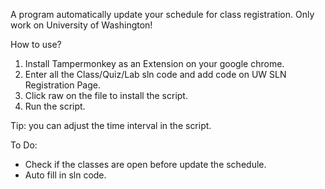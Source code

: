 A program automatically update your schedule for class registration.
Only work on University of Washington!

How to use?
1. Install Tampermonkey as an Extension on your google chrome.
2. Enter all the Class/Quiz/Lab sln code and add code on UW SLN Registration Page.
3. Click raw on the file to install the script.
4. Run the script.

Tip: you can adjust the time interval in the script.

To Do:
* Check if the classes are open before update the schedule.
* Auto fill in sln code.
